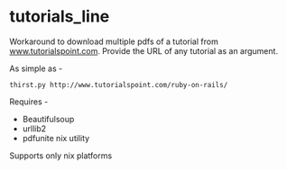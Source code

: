 tutorials_line
=============

Workaround to download multiple pdfs of a tutorial from www.tutorialspoint.com. Provide the URL of any tutorial as an argument.

As simple as -

    thirst.py http://www.tutorialspoint.com/ruby-on-rails/
    
Requires -
+ Beautifulsoup
+ urllib2
+ pdfunite nix utility


Supports only nix platforms
